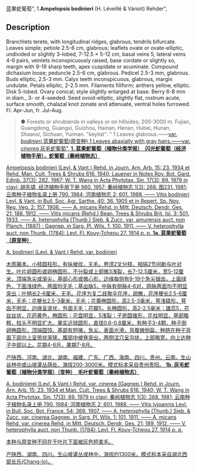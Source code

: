 蓝果蛇葡萄",
1.**Ampelopsis bodinieri** (H. Léveillé & Vaniot) Rehder",

## Description
Branchlets terete, with longitudinal ridges, glabrous; tendrils bifurcate. Leaves simple; petiole 2.5-6 cm, glabrous; leaflets ovate or ovate-elliptic, undivided or slightly 3-lobed, 7-12.5 × 5-12 cm, basal veins 5, lateral veins 4-6 pairs, veinlets inconspicuously raised, base cordate or slightly so, margin with 9-19 sharp teeth, apex cuspidate or acuminate. Compound dichasium loose; peduncle 2.5-6 cm, glabrous. Pedicel 2.5-3 mm, glabrous. Buds elliptic, 2.5-3 mm. Calyx teeth inconspicuous, glabrous, margin undulate. Petals elliptic, 2-2.5 mm. Filaments filiform; anthers yellow, elliptic. Disk 5-lobed. Ovary conical; style slightly enlarged at base. Berry 6-8 mm in diam., 3- or 4-seeded. Seed ovoid-elliptic, slightly flat, rostrum acute, surface smooth, chalazal knot zonate and attenuate, ventral holes furrowed. Fl. Apr-Jun, fr. Jul-Aug.

> ●  Forests or shrublands in valleys or on hillsides; 200-3000 m. Fujian, Guangdong, Guangxi, Guizhou, Hainan, Henan, Hubei, Hunan, Shaanxi, Sichuan, Yunnan.
  "keylist": "
1 Leaves glabrous.——<a href='/info/Ampelopsis bodinieri var. bodinieri?t=foc'>var. *bodinieri* 蓝果蛇葡萄(原变种)
1 Leaves abaxially with gray hairs.——<a href='/info/Ampelopsis bodinieri var. cinerea?t=foc'>var. *cinerea* 灰毛蛇葡萄",
**1. 蓝果蛇葡萄（植物分类学报）　闪光蛇葡萄（经济植物手册），蛇葡萄（秦岭植物志）**

Ampelopsis bodinieri (Levl. & Vant.) Rehd. in Journ. Arn. Arb. 15: 23. 1934 et Rehd. Man. Cult. Trees & Shrubs 616. 1940; Lauener in Notes Roy. Bot. Gard. Edinb. 37(3): 282. 1967; W. T. Wang in Acta Phytotax. Sin. 17(3): 89. 1979 in clavi; 胡先骕, 经济植物手册下册 960. 1957; 秦岭植物志 1(3): 268. 图231. 1981; 云南种子植物名录上册 790. 1984; 河南植物志 2: 601. 1988. —— Vitis bodinieri Levl. & Vant. in Bull. Soc. Agr. Sarthe. 40: 36. 1905 et in Repert. Sp. Nov. Reg. Veg. 2: 157. 1906. —— A. micans Rehd. in Mitt. Deutsch. Dendr. Ges. 21: 188. 1912. —— Vitis micans (Rehd.) Bean. Trees & Shrubs Brit. Isl. 3: 501. 1933. —— A. heterophylla (Thunb.) Sieb. & Zucc. var. amurensis auct. non Planch. (1887) : Gagnep. in Sarg. Pl. Wils. 1: 100. 1911. —— V. heterophylla auct. non Thunb. (1784): Levl. Fl. Kouy-Tcheou 27. 1914 p. p.
**1a. 蓝果蛇葡萄（原变种）**

A. bodinieri (Levl. & Vant.) Rehd. var. bodinieri

木质藤本。小枝圆柱形，有纵棱纹，无毛。卷须2叉分枝，相隔2节间断与叶对生。叶片卵圆形或卵椭圆形，不分裂或上部微3浅裂，长7-12.5厘米，宽5-12厘米，顶端急尖或渐尖，基部心形或微心形，边缘每侧有9-19个急尖锯齿，上面绿色，下面浅绿色，两面均无毛；基出脉5，中脉有侧脉4-6对，网脉两面均不明显突出；叶柄长2-6厘米，无毛。花序为复二歧聚伞花序，疏散，花序梗长2.5-6厘米，无毛；花梗长2.5-3毫米，无毛；花蕾椭圆形，高2.5-3毫米，萼浅碟形，萼齿不明显，边缘呈波状，外面无毛；花瓣5，长椭圆形，高2-2.5毫米；雄蕊5，花丝丝状，花药黄色，椭圆形；花盘明显，5浅裂；子房圆锥形，花柱明显，基部略粗，柱头不明显扩大。果实近球圆形，直径0.6-0.8厘米，有种子3-4颗，种子倒卵椭圆形，顶端圆饨，基部有短喙，急尖，表面光滑，背腹微侧扁，种脐在种子背面下部向上呈带状渐狭，腹部中棱脊突出，两侧洼穴呈沟状，上部略宽，向上达种子中部以上。花期4-6月，果期7-8月。

产陕西、河南、湖北、湖南、福建、广东、广西、海南、四川、贵州、云南。生山谷林中或山坡灌丛荫处，海拔200-3000米。模式标本采自贵州贵阳。
**1b. 灰毛蛇葡萄（植物分类学报）（变种）　毛叶蛇葡萄（秦岭植物志）**

A. bodinierei (Levl. & Vant.) Rehd. var. cinerea (Gagnep.) Rehd. in Journ. Arn. Arb. 15: 23. 1934 et Man. Cult. Trees & Shrubs 616. 1940; W. T. Wang in Acta Phytotax. Sin. 17(3): 89. 1979 in clavi; 秦岭植物志 1(3): 268. 1981; 云南种子植物名录上册 790. 1984; 河南植物志 2: 601. 1988. —— Vitis lyjoannis Levl. in Bull. Soc. Bot. France. 54: 369. 1907. —— A. heterophylla (Thunb.) Sieb. & Zucc. var. cinerea Gagnep. in Sarg. Pl. Wils. 1: 101. 1911. —— A. micans Rehd. var. cinerea Rehd. in Mitt. Deutsch. Dendr. Ges. 21: 189. 1912. —— V. heterophylla auct. non Thunb. (1784): Levl. Fl. Kouy-Tcheou 27. 1914 p. p.

本种与原变种不同在于叶片下面被灰色短柔毛。

产陕西、湖南、四川。生山坡灌丛或林中，海拔约1300米。模式标本采自湖北西部长乐(Chang-lo)。
